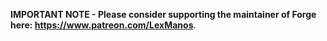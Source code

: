 **IMPORTANT NOTE - Please consider supporting the maintainer of Forge here: https://www.patreon.com/LexManos**.

